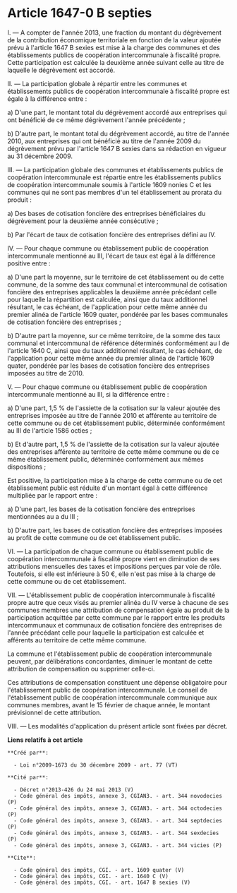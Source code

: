 # Article 1647-0 B septies

I. ― A compter de l'année 2013, une fraction du montant du dégrèvement de la contribution économique territoriale en fonction
de la valeur ajoutée prévu à l'article 1647 B sexies est mise à la charge des communes et des établissements publics de
coopération intercommunale à fiscalité propre. Cette participation est calculée la deuxième année suivant celle au titre de
laquelle le dégrèvement est accordé. 

II. ― La participation globale à répartir entre les communes et établissements publics de coopération intercommunale à
fiscalité propre est égale à la différence entre : 

a) D'une part, le montant total du dégrèvement accordé aux entreprises qui ont bénéficié de ce même dégrèvement l'année
précédente ; 

b) D'autre part, le montant total du dégrèvement accordé, au titre de l'année 2010, aux entreprises qui ont bénéficié au
titre de l'année 2009 du dégrèvement prévu par l'article 1647 B sexies dans sa rédaction en vigueur au 31 décembre 2009. 

III. ― La participation globale des communes et établissements publics de coopération intercommunale est répartie entre les
établissements publics de coopération intercommunale soumis à l'article 1609 nonies C et les communes qui ne sont pas membres
d'un tel établissement au prorata du produit : 

a) Des bases de cotisation foncière des entreprises bénéficiaires du dégrèvement pour la deuxième année consécutive ; 

b) Par l'écart de taux de cotisation foncière des entreprises défini au IV. 

IV. ― Pour chaque commune ou établissement public de coopération intercommunale mentionné au III, l'écart de taux est égal à
la différence positive entre : 

a) D'une part la moyenne, sur le territoire de cet établissement ou de cette commune, de la somme des taux communal et
intercommunal de cotisation foncière des entreprises applicables la deuxième année précédant celle pour laquelle la
répartition est calculée, ainsi que du taux additionnel résultant, le cas échéant, de l'application pour cette même année du
premier alinéa de l'article 1609 quater, pondérée par les bases communales de cotisation foncière des entreprises ; 

b) D'autre part la moyenne, sur ce même territoire, de la somme des taux communal et intercommunal de référence déterminés
conformément au I de l'article 1640 C, ainsi que du taux additionnel résultant, le cas échéant, de l'application pour cette
même année du premier alinéa de l'article 1609 quater, pondérée par les bases de cotisation foncière des entreprises imposées
au titre de 2010. 

V. ― Pour chaque commune ou établissement public de coopération intercommunale mentionné au III, si la différence entre : 

a) D'une part, 1,5 % de l'assiette de la cotisation sur la valeur ajoutée des entreprises imposée au titre de l'année 2010 et
afférente au territoire de cette commune ou de cet établissement public, déterminée conformément au III de l'article 1586
octies ; 

b) Et d'autre part, 1,5 % de l'assiette de la cotisation sur la valeur ajoutée des entreprises afférente au territoire de
cette même commune ou de ce même établissement public, déterminée conformément aux mêmes dispositions ; 

Est positive, la participation mise à la charge de cette commune ou de cet établissement public est réduite d'un montant égal
à cette différence multipliée par le rapport entre : 

a) D'une part, les bases de la cotisation foncière des entreprises mentionnées au a du III ; 

b) D'autre part, les bases de cotisation foncière des entreprises imposées au profit de cette commune ou de cet établissement
public. 

VI. ― La participation de chaque commune ou établissement public de coopération intercommunale à fiscalité propre vient en
diminution de ses attributions mensuelles des taxes et impositions perçues par voie de rôle. Toutefois, si elle est
inférieure à 50 €, elle n'est pas mise à la charge de cette commune ou de cet établissement. 

VII. ― L'établissement public de coopération intercommunale à fiscalité propre autre que ceux visés au premier alinéa du IV
verse à chacune de ses communes membres une attribution de compensation égale au produit de la participation acquittée par
cette commune par le rapport entre les produits intercommunaux et communaux de cotisation foncière des entreprises de l'année
précédant celle pour laquelle la participation est calculée et afférents au territoire de cette même commune. 

La commune et l'établissement public de coopération intercommunale peuvent, par délibérations concordantes, diminuer le
montant de cette attribution de compensation ou supprimer celle-ci. 

Ces attributions de compensation constituent une dépense obligatoire pour l'établissement public de coopération
intercommunale. Le conseil de l'établissement public de coopération intercommunale communique aux communes membres, avant le
15 février de chaque année, le montant prévisionnel de cette attribution. 

VIII. ― Les modalités d'application du présent article sont fixées par décret.

**Liens relatifs à cet article**

	**Créé par**:

	  - Loi n°2009-1673 du 30 décembre 2009 - art. 77 (VT)

	**Cité par**:

	  - Décret n°2013-426 du 24 mai 2013 (V)
	  - Code général des impôts, annexe 3, CGIAN3. - art. 344 novodecies (P)
	  - Code général des impôts, annexe 3, CGIAN3. - art. 344 octodecies (P)
	  - Code général des impôts, annexe 3, CGIAN3. - art. 344 septdecies (P)
	  - Code général des impôts, annexe 3, CGIAN3. - art. 344 sexdecies (P)
	  - Code général des impôts, annexe 3, CGIAN3. - art. 344 vicies (P)

	**Cite**:

	  - Code général des impôts, CGI. - art. 1609 quater (V)
	  - Code général des impôts, CGI. - art. 1640 C (V)
	  - Code général des impôts, CGI. - art. 1647 B sexies (V)
